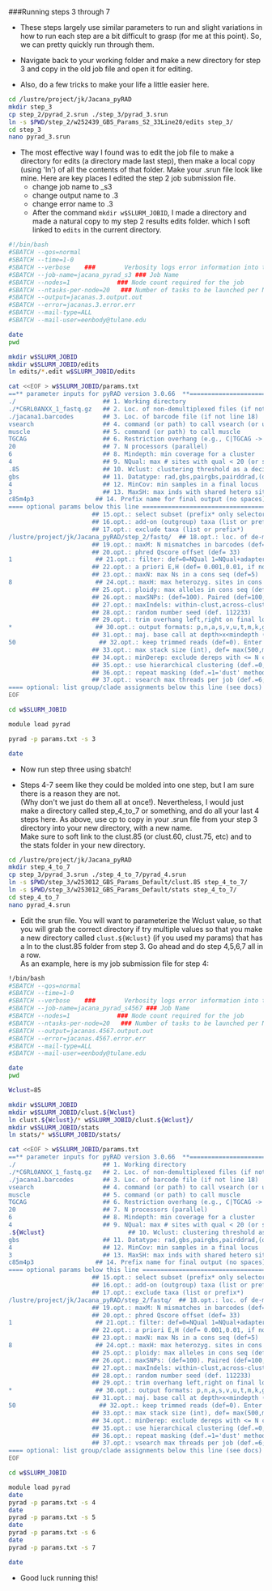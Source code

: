 ###Running steps 3 through 7

* These steps largely use similar parameters to run and slight variations in how to run each step are a bit difficult to grasp (for me at this point). So, we can pretty quickly run through them.

* Navigate back to your working folder and make a new directory for step 3 and copy in the old job file and open it for editing. 
* Also, do a few tricks to make your life a little easier here.

```bash
cd /lustre/project/jk/Jacana_pyRAD
mkdir step_3
cp step_2/pyrad_2.srun ./step_3/pyrad_3.srun
ln -s $PWD/step_2/w252439_GBS_Params_S2_33Line20/edits step_3/
cd step_3
nano pyrad_3.srun
```

* The most effective way I found was to edit the job file to make a directory for edits (a directory made last step), then make a local
copy (using 'ln') of all the contents of that folder. Make your .srun file look like mine. Here are key places I edited the step 2 job
submission file.
   * change job name to _s3
   * change output name to .3
   * change error name to .3
   * After the command `mkdir w$SLURM_JOBID`, I made a directory and made a natural copy to my step 2 results edits folder.
   which I soft linked to `edits` in the current directory. 

```bash
#!/bin/bash
#SBATCH --qos=normal
#SBATCH --time=1-0
#SBATCH --verbose    ###        Verbosity logs error information into the error file
#SBATCH --job-name=jacana_pyrad_s3 ### Job Name
#SBATCH --nodes=1             ### Node count required for the job
#SBATCH --ntasks-per-node=20   ### Number of tasks to be launched per Node
#SBATCH --output=jacanas.3.output.out
#SBATCH --error=jacanas.3.error.err
#SBATCH --mail-type=ALL
#SBATCH --mail-user=eenbody@tulane.edu

date
pwd

mkdir w$SLURM_JOBID
mkdir w$SLURM_JOBID/edits
ln edits/*.edit w$SLURM_JOBID/edits

cat <<EOF > w$SLURM_JOBID/params.txt
==** parameter inputs for pyRAD version 3.0.66  **======================== affected step ==
./                        ## 1. Working directory                                 (all)
./*C6RL0ANXX_1_fastq.gz   ## 2. Loc. of non-demultiplexed files (if not line 18)  (s1)
./jacana1.barcodes        ## 3. Loc. of barcode file (if not line 18)             (s1)
vsearch                   ## 4. command (or path) to call vsearch (or usearch)    (s3,s6)
muscle                    ## 5. command (or path) to call muscle                  (s3,s7)
TGCAG                     ## 6. Restriction overhang (e.g., C|TGCAG -> TGCAG)     (s1,s2)
20                        ## 7. N processors (parallel)                           (all)
6                         ## 8. Mindepth: min coverage for a cluster              (s4,s5)
4                         ## 9. NQual: max # sites with qual < 20 (or see line 20)(s2)
.85                       ## 10. Wclust: clustering threshold as a decimal        (s3,s6)
gbs                       ## 11. Datatype: rad,gbs,pairgbs,pairddrad,(others:see docs)(all)
4                         ## 12. MinCov: min samples in a final locus             (s7)
3                         ## 13. MaxSH: max inds with shared hetero site          (s7)
c85m4p3                 ## 14. Prefix name for final output (no spaces)         (s7)
==== optional params below this line ===================================  affected step ==
                       ## 15.opt.: select subset (prefix* only selector)            (s2-s7)
                       ## 16.opt.: add-on (outgroup) taxa (list or prefix*)         (s6,s7)
                       ## 17.opt.: exclude taxa (list or prefix*)                   (s7)
/lustre/project/jk/Jacana_pyRAD/step_2/fastq/  ## 18.opt.: loc. of de-multiplexed data                      (s2)
                       ## 19.opt.: maxM: N mismatches in barcodes (def= 1)          (s1)
                       ## 20.opt.: phred Qscore offset (def= 33)                    (s2)
1                       ## 21.opt.: filter: def=0=NQual 1=NQual+adapters. 2=strict   (s2)
                       ## 22.opt.: a priori E,H (def= 0.001,0.01, if not estimated) (s5)
                       ## 23.opt.: maxN: max Ns in a cons seq (def=5)               (s5)
8                       ## 24.opt.: maxH: max heterozyg. sites in cons seq (def=5)   (s5)
                       ## 25.opt.: ploidy: max alleles in cons seq (def=2;see docs) (s4,s5)
                       ## 26.opt.: maxSNPs: (def=100). Paired (def=100,100)         (s7)
                       ## 27.opt.: maxIndels: within-clust,across-clust (def. 3,99) (s3,s7)
                       ## 28.opt.: random number seed (def. 112233)              (s3,s6,s7)
                       ## 29.opt.: trim overhang left,right on final loci, def(0,0) (s7)
*                       ## 30.opt.: output formats: p,n,a,s,v,u,t,m,k,g,* (see docs) (s7)
                       ## 31.opt.: maj. base call at depth>x<mindepth (def.x=mindepth) (s5)
50                       ## 32.opt.: keep trimmed reads (def=0). Enter min length.    (s2)
                       ## 33.opt.: max stack size (int), def= max(500,mean+2*SD)    (s3)
                       ## 34.opt.: minDerep: exclude dereps with <= N copies, def=1 (s3)
                       ## 35.opt.: use hierarchical clustering (def.=0, 1=yes)      (s6)
                       ## 36.opt.: repeat masking (def.=1='dust' method, 0=no)      (s3,s6)
                       ## 37.opt.: vsearch max threads per job (def.=6; see docs)   (s3,s6)
==== optional: list group/clade assignments below this line (see docs) ==================
EOF

cd w$SLURM_JOBID

module load pyrad

pyrad -p params.txt -s 3

date
```

* Now run step three using sbatch!

* Steps 4-7 seem like they could be molded into one step, but I am sure there is a reason they are not.  
(Why don't we just do them all at once!). Nevertheless, I would just make
a directory called step_4_to_7 or something, and do all your last 4 steps here. As above, use cp to copy in your .srun file from your
step 3 directory into your new directory, with a new name.  
Make sure to soft link to the clust.85 (or clust.60, clust.75, etc) and to the stats folder in your new directory.


```bash
cd /lustre/project/jk/Jacana_pyRAD
mkdir step_4_to_7
cp step_3/pyrad_3.srun ./step_4_to_7/pyrad_4.srun
ln -s $PWD/step_3/w253012_GBS_Params_Default/clust.85 step_4_to_7/
ln -s $PWD/step_3/w253012_GBS_Params_Default/stats step_4_to_7/
cd step_4_to_7
nano pyrad_4.srun
```

* Edit the srun file. You will want to parameterize the Wclust value, so that you will grab the correct directory if try multiple values so that you make a new directory called `clust.${Wclust}` (if you used my
params) that has a ln to the clust.85 folder from step 3. Go ahead and do step 4,5,6,7  all in a row.  
As an example, here is my job submission file for step 4:

```bash
!/bin/bash
#SBATCH --qos=normal
#SBATCH --time=1-0
#SBATCH --verbose    ###        Verbosity logs error information into the error file
#SBATCH --job-name=jacana_pyrad_s4567 ### Job Name
#SBATCH --nodes=1             ### Node count required for the job
#SBATCH --ntasks-per-node=20   ### Number of tasks to be launched per Node
#SBATCH --output=jacanas.4567.output.out
#SBATCH --error=jacanas.4567.error.err
#SBATCH --mail-type=ALL
#SBATCH --mail-user=eenbody@tulane.edu

date
pwd

Wclust=85

mkdir w$SLURM_JOBID
mkdir w$SLURM_JOBID/clust.${Wclust}
ln clust.${Wclust}/* w$SLURM_JOBID/clust.${Wclust}/
mkdir w$SLURM_JOBID/stats
ln stats/* w$SLURM_JOBID/stats/

cat <<EOF > w$SLURM_JOBID/params.txt
==** parameter inputs for pyRAD version 3.0.66  **======================== affected step ==
./                        ## 1. Working directory                                 (all)
./*C6RL0ANXX_1_fastq.gz   ## 2. Loc. of non-demultiplexed files (if not line 18)  (s1)
./jacana1.barcodes        ## 3. Loc. of barcode file (if not line 18)             (s1)
vsearch                   ## 4. command (or path) to call vsearch (or usearch)    (s3,s6)
muscle                    ## 5. command (or path) to call muscle                  (s3,s7)
TGCAG                     ## 6. Restriction overhang (e.g., C|TGCAG -> TGCAG)     (s1,s2)
20                        ## 7. N processors (parallel)                           (all)
6                         ## 8. Mindepth: min coverage for a cluster              (s4,s5)
4                         ## 9. NQual: max # sites with qual < 20 (or see line 20)(s2)
.${Wclust}                       ## 10. Wclust: clustering threshold as a decimal        (s3,s6)
gbs                       ## 11. Datatype: rad,gbs,pairgbs,pairddrad,(others:see docs)(all)
4                         ## 12. MinCov: min samples in a final locus             (s7)
3                         ## 13. MaxSH: max inds with shared hetero site          (s7)
c85m4p3                 ## 14. Prefix name for final output (no spaces)         (s7)
==== optional params below this line ===================================  affected step ==
                       ## 15.opt.: select subset (prefix* only selector)            (s2-s7)
                       ## 16.opt.: add-on (outgroup) taxa (list or prefix*)         (s6,s7)
                       ## 17.opt.: exclude taxa (list or prefix*)                   (s7)
/lustre/project/jk/Jacana_pyRAD/step_2/fastq/  ## 18.opt.: loc. of de-multiplexed data                      (s2)
                       ## 19.opt.: maxM: N mismatches in barcodes (def= 1)          (s1)
                       ## 20.opt.: phred Qscore offset (def= 33)                    (s2)
1                       ## 21.opt.: filter: def=0=NQual 1=NQual+adapters. 2=strict   (s2)
                       ## 22.opt.: a priori E,H (def= 0.001,0.01, if not estimated) (s5)
                       ## 23.opt.: maxN: max Ns in a cons seq (def=5)               (s5)
8                       ## 24.opt.: maxH: max heterozyg. sites in cons seq (def=5)   (s5)
                       ## 25.opt.: ploidy: max alleles in cons seq (def=2;see docs) (s4,s5)
                       ## 26.opt.: maxSNPs: (def=100). Paired (def=100,100)         (s7)
                       ## 27.opt.: maxIndels: within-clust,across-clust (def. 3,99) (s3,s7)
                       ## 28.opt.: random number seed (def. 112233)              (s3,s6,s7)
                       ## 29.opt.: trim overhang left,right on final loci, def(0,0) (s7)
*                       ## 30.opt.: output formats: p,n,a,s,v,u,t,m,k,g,* (see docs) (s7)
                       ## 31.opt.: maj. base call at depth>x<mindepth (def.x=mindepth) (s5)
50                       ## 32.opt.: keep trimmed reads (def=0). Enter min length.    (s2)
                       ## 33.opt.: max stack size (int), def= max(500,mean+2*SD)    (s3)
                       ## 34.opt.: minDerep: exclude dereps with <= N copies, def=1 (s3)
                       ## 35.opt.: use hierarchical clustering (def.=0, 1=yes)      (s6)
                       ## 36.opt.: repeat masking (def.=1='dust' method, 0=no)      (s3,s6)
                       ## 37.opt.: vsearch max threads per job (def.=6; see docs)   (s3,s6)
==== optional: list group/clade assignments below this line (see docs) ==================
EOF

cd w$SLURM_JOBID

module load pyrad
date
pyrad -p params.txt -s 4
date
pyrad -p params.txt -s 5
date
pyrad -p params.txt -s 6
date
pyrad -p params.txt -s 7

date
```

* Good luck running this!
